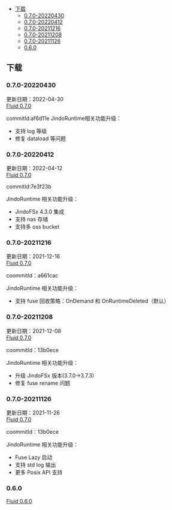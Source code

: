 - [下载](#下载)
  - [0.7.0-20220430](#070-20220430)
  - [0.7.0-20220412](#070-20220412)
  - [0.7.0-20211216](#070-20211216)
  - [0.7.0-20211208](#070-20211208)
  - [0.7.0-20211126](#070-20211126)
  - [0.6.0](#060)

## 下载

### 0.7.0-20220430
更新日期：2022-04-30</br>
[Fluid 0.7.0](http://smartdata-binary.oss-cn-shanghai.aliyuncs.com/fluid/0.7.0/20220430/fluid-0.7.0.tgz)

commitId:af6d11e
JindoRuntime相关功能升级：
* 支持 log 等级
* 修复 dataload 等问题

### 0.7.0-20220412
更新日期：2022-04-12 </br>
[Fluid 0.7.0](http://smartdata-binary.oss-cn-shanghai.aliyuncs.com/fluid/0.7.0/20220412/fluid-0.7.0.tgz)

commitId:7e3f23b

JindoRuntime 相关功能升级：<br/>
* JindoFSx 4.3.0 集成
* 支持 nas 存储
* 支持多 oss bucket

### 0.7.0-20211216
更新日期：2021-12-16 </br>
[Fluid 0.7.0](http://smartdata-binary.oss-cn-shanghai.aliyuncs.com/fluid/0.7.0/20211216/fluid-0.7.0.tgz)

coommitId：a661cac

JindoRuntime 相关功能升级：<br/>
* 支持 fuse 回收策略：OnDemand 和 OnRuntimeDeleted（默认）

### 0.7.0-20211208
更新日期：2021-12-08 </br>
[Fluid 0.7.0](http://smartdata-binary.oss-cn-shanghai.aliyuncs.com/fluid/0.7.0/20211208/fluid-0.7.0.tgz)

coommitId：13b0ece

JindoRuntime 相关功能升级：<br/>
* 升级 JindoFSx 版本(3.7.0->3.7.3)
* 修复 fuse rename 问题


### 0.7.0-20211126
更新日期：2021-11-26 </br>
[Fluid 0.7.0](http://smartdata-binary.oss-cn-shanghai.aliyuncs.com/fluid/0.7.0/20211126/fluid-0.7.0.tgz)

coommitId：13b0ece

JindoRuntime 相关功能升级：<br/>
* Fuse Lazy 启动<br/>
* 支持 std log 输出<br/>
* 更多 Posix API 支持
### 0.6.0
[Fluid 0.6.0](http://smartdata-binary.oss-cn-shanghai.aliyuncs.com/fluid/370/fluid-0.6.0.tgz)